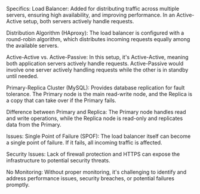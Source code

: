 Specifics:
Load Balancer: Added for distributing traffic across multiple servers, ensuring high availability, and improving performance. In an Active-Active setup, both servers actively handle requests.

Distribution Algorithm (HAproxy): The load balancer is configured with a round-robin algorithm, which distributes incoming requests equally among the available servers.

Active-Active vs. Active-Passive: In this setup, it's Active-Active, meaning both application servers actively handle requests. Active-Passive would involve one server actively handling requests while the other is in standby until needed.

Primary-Replica Cluster (MySQL): Provides database replication for fault tolerance. The Primary node is the main read-write node, and the Replica is a copy that can take over if the Primary fails.

Difference between Primary and Replica: The Primary node handles read and write operations, while the Replica node is read-only and replicates data from the Primary.

Issues:
Single Point of Failure (SPOF): The load balancer itself can become a single point of failure. If it fails, all incoming traffic is affected.

Security Issues: Lack of firewall protection and HTTPS can expose the infrastructure to potential security threats.

No Monitoring: Without proper monitoring, it's challenging to identify and address performance issues, security breaches, or potential failures promptly.
